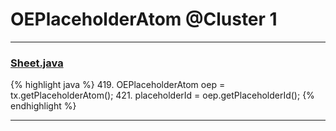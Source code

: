 # OEPlaceholderAtom @Cluster 1

***

### [Sheet.java](https://searchcode.com/codesearch/view/97394323/)
{% highlight java %}
419. OEPlaceholderAtom oep = tx.getPlaceholderAtom();
421.     placeholderId = oep.getPlaceholderId();
{% endhighlight %}

***

